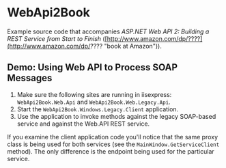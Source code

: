 WebApi2Book
===========

Example source code that accompanies *ASP.NET Web API 2: Building a REST Service from Start to Finish* ([http://www.amazon.com/dp/????](http://www.amazon.com/dp/???? "book at Amazon")).

## Demo: Using Web API to Process SOAP Messages ##
1. Make sure the following sites are running in iisexpress: `WebApi2Book.Web.Api` and `WebApi2Book.Web.Legacy.Api`.
2. Start the `WebApi2Book.Windows.Legacy.Client` application.
3. Use the application to invoke methods against the legacy SOAP-based service and against the Web.API REST service.

If you examine the client application code you'll notice that the same proxy class is being used for both services (see the `MainWindow.GetServiceClient` method). The only difference is the endpoint being used for the particular service.
